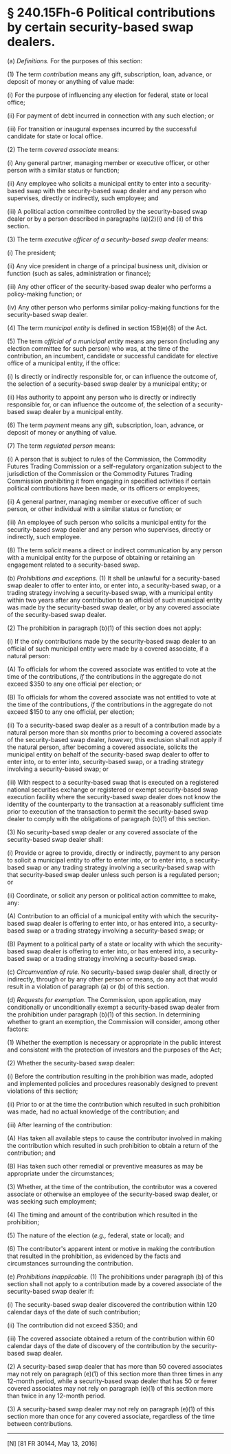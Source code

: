 # § 240.15Fh-6   Political contributions by certain security-based swap dealers.

(a) *Definitions.* For the purposes of this section:


(1) The term *contribution* means any gift, subscription, loan, advance, or deposit of money or anything of value made:


(i) For the purpose of influencing any election for federal, state or local office;


(ii) For payment of debt incurred in connection with any such election; or


(iii) For transition or inaugural expenses incurred by the successful candidate for state or local office.


(2) The term *covered associate* means:


(i) Any general partner, managing member or executive officer, or other person with a similar status or function;


(ii) Any employee who solicits a municipal entity to enter into a security-based swap with the security-based swap dealer and any person who supervises, directly or indirectly, such employee; and


(iii) A political action committee controlled by the security-based swap dealer or by a person described in paragraphs (a)(2)(i) and (ii) of this section.


(3) The term *executive officer of a security-based swap dealer* means:


(i) The president;


(ii) Any vice president in charge of a principal business unit, division or function (such as sales, administration or finance);


(iii) Any other officer of the security-based swap dealer who performs a policy-making function; or


(iv) Any other person who performs similar policy-making functions for the security-based swap dealer.


(4) The term *municipal entity* is defined in section 15B(e)(8) of the Act.


(5) The term *official of a municipal entity* means any person (including any election committee for such person) who was, at the time of the contribution, an incumbent, candidate or successful candidate for elective office of a municipal entity, if the office:


(i) Is directly or indirectly responsible for, or can influence the outcome of, the selection of a security-based swap dealer by a municipal entity; or


(ii) Has authority to appoint any person who is directly or indirectly responsible for, or can influence the outcome of, the selection of a security-based swap dealer by a municipal entity.


(6) The term *payment* means any gift, subscription, loan, advance, or deposit of money or anything of value.


(7) The term *regulated person* means:


(i) A person that is subject to rules of the Commission, the Commodity Futures Trading Commission or a self-regulatory organization subject to the jurisdiction of the Commission or the Commodity Futures Trading Commission prohibiting it from engaging in specified activities if certain political contributions have been made, or its officers or employees;


(ii) A general partner, managing member or executive officer of such person, or other individual with a similar status or function; or


(iii) An employee of such person who solicits a municipal entity for the security-based swap dealer and any person who supervises, directly or indirectly, such employee.


(8) The term *solicit* means a direct or indirect communication by any person with a municipal entity for the purpose of obtaining or retaining an engagement related to a security-based swap.


(b) *Prohibitions and exceptions.* (1) It shall be unlawful for a security-based swap dealer to offer to enter into, or enter into, a security-based swap, or a trading strategy involving a security-based swap, with a municipal entity within two years after any contribution to an official of such municipal entity was made by the security-based swap dealer, or by any covered associate of the security-based swap dealer.


(2) The prohibition in paragraph (b)(1) of this section does not apply:


(i) If the only contributions made by the security-based swap dealer to an official of such municipal entity were made by a covered associate, if a natural person:


(A) To officials for whom the covered associate was entitled to vote at the time of the contributions, *if* the contributions in the aggregate do not exceed $350 to any one official per election; or


(B) To officials for whom the covered associate was not entitled to vote at the time of the contributions, *if* the contributions in the aggregate do not exceed $150 to any one official, per election;


(ii) To a security-based swap dealer as a result of a contribution made by a natural person more than six months prior to becoming a covered associate of the security-based swap dealer, *however,* this exclusion shall not apply if the natural person, after becoming a covered associate, solicits the municipal entity on behalf of the security-based swap dealer to offer to enter into, or to enter into, security-based swap, or a trading strategy involving a security-based swap; or


(iii) With respect to a security-based swap that is executed on a registered national securities exchange or registered or exempt security-based swap execution facility where the security-based swap dealer does not know the identity of the counterparty to the transaction at a reasonably sufficient time prior to execution of the transaction to permit the security-based swap dealer to comply with the obligations of paragraph (b)(1) of this section.


(3) No security-based swap dealer or any covered associate of the security-based swap dealer shall:


(i) Provide or agree to provide, directly or indirectly, payment to any person to solicit a municipal entity to offer to enter into, or to enter into, a security-based swap or any trading strategy involving a security-based swap with that security-based swap dealer unless such person is a regulated person; or


(ii) Coordinate, or solicit any person or political action committee to make, any:


(A) Contribution to an official of a municipal entity with which the security-based swap dealer is offering to enter into, or has entered into, a security-based swap or a trading strategy involving a security-based swap; or


(B) Payment to a political party of a state or locality with which the security-based swap dealer is offering to enter into, or has entered into, a security-based swap or a trading strategy involving a security-based swap.


(c) *Circumvention of rule.* No security-based swap dealer shall, directly or indirectly, through or by any other person or means, do any act that would result in a violation of paragraph (a) or (b) of this section.


(d) *Requests for exemption.* The Commission, upon application, may conditionally or unconditionally exempt a security-based swap dealer from the prohibition under paragraph (b)(1) of this section. In determining whether to grant an exemption, the Commission will consider, among other factors:


(1) Whether the exemption is necessary or appropriate in the public interest and consistent with the protection of investors and the purposes of the Act;


(2) Whether the security-based swap dealer:


(i) Before the contribution resulting in the prohibition was made, adopted and implemented policies and procedures reasonably designed to prevent violations of this section;


(ii) Prior to or at the time the contribution which resulted in such prohibition was made, had no actual knowledge of the contribution; and


(iii) After learning of the contribution:


(A) Has taken all available steps to cause the contributor involved in making the contribution which resulted in such prohibition to obtain a return of the contribution; and


(B) Has taken such other remedial or preventive measures as may be appropriate under the circumstances;


(3) Whether, at the time of the contribution, the contributor was a covered associate or otherwise an employee of the security-based swap dealer, or was seeking such employment;


(4) The timing and amount of the contribution which resulted in the prohibition;


(5) The nature of the election (*e.g.,* federal, state or local); and


(6) The contributor's apparent intent or motive in making the contribution that resulted in the prohibition, as evidenced by the facts and circumstances surrounding the contribution.


(e) *Prohibitions inapplicable.* (1) The prohibitions under paragraph (b) of this section shall not apply to a contribution made by a covered associate of the security-based swap dealer if:


(i) The security-based swap dealer discovered the contribution within 120 calendar days of the date of such contribution;


(ii) The contribution did not exceed $350; and


(iii) The covered associate obtained a return of the contribution within 60 calendar days of the date of discovery of the contribution by the security-based swap dealer.


(2) A security-based swap dealer that has more than 50 covered associates may not rely on paragraph (e)(1) of this section more than three times in any 12-month period, while a security-based swap dealer that has 50 or fewer covered associates may not rely on paragraph (e)(1) of this section more than twice in any 12-month period.


(3) A security-based swap dealer may not rely on paragraph (e)(1) of this section more than once for any covered associate, regardless of the time between contributions.



---

[N] [81 FR 30144, May 13, 2016]






